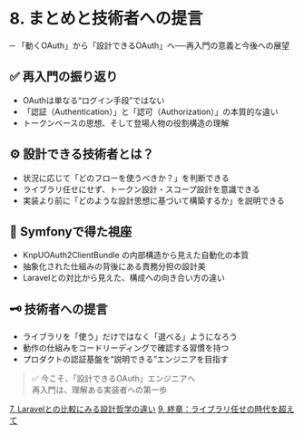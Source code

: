 # 8. まとめと技術者への提言
─ 「動くOAuth」から「設計できるOAuth」へ──再入門の意義と今後への展望


## ✅ 再入門の振り返り

- OAuthは単なる“ログイン手段”ではない
- 「認証（Authentication）」と「認可（Authorization）」の本質的な違い
- トークンベースの思想、そして登場人物の役割構造の理解


## ⚙ 設計できる技術者とは？

- 状況に応じて「どのフローを使うべきか？」を判断できる
- ライブラリ任せにせず、トークン設計・スコープ設計を意識できる
- 実装より前に「どのような設計思想に基づいて構築するか」を説明できる


## 🧰 Symfonyで得た視座

- KnpUOAuth2ClientBundle の内部構造から見えた自動化の本質
- 抽象化された仕組みの背後にある責務分担の設計美
- Laravelとの対比から見えた、構成への向き合い方の違い


## 🗝 技術者への提言

- ライブラリを「使う」だけではなく「選べる」ようになろう
- 動作の仕組みをコードリーディングで確認する習慣を持つ
- プロダクトの認証基盤を“説明できる”エンジニアを目指す


> ✅ 今こそ、「設計できるOAuth」エンジニアへ  
> 再入門は、理解ある実装者への第一歩

[7. Laravelとの比較にみる設計哲学の違い](slides/07_compare_laravel.md)
[9. 終章：ライブラリ任せの時代を超えて](slides/09_final_message.md)
